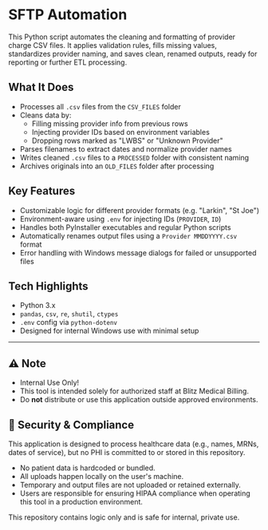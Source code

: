 # SFTP Automation

This Python script automates the cleaning and formatting of provider charge CSV files. It applies validation rules, fills missing values, standardizes provider naming, and saves clean, renamed outputs, ready for reporting or further ETL processing.

## What It Does

- Processes all `.csv` files from the `CSV_FILES` folder
- Cleans data by:
  - Filling missing provider info from previous rows
  - Injecting provider IDs based on environment variables
  - Dropping rows marked as "LWBS" or "Unknown Provider"
- Parses filenames to extract dates and normalize provider names
- Writes cleaned `.csv` files to a `PROCESSED` folder with consistent naming
- Archives originals into an `OLD_FILES` folder after processing

## Key Features

- Customizable logic for different provider formats (e.g. "Larkin", "St Joe")
- Environment-aware using `.env` for injecting IDs (`PROVIDER`, `ID`)
- Handles both PyInstaller executables and regular Python scripts
- Automatically renames output files using a `Provider MMDDYYYY.csv` format
- Error handling with Windows message dialogs for failed or unsupported files

## Tech Highlights

- Python 3.x
- `pandas`, `csv`, `re`, `shutil`, `ctypes`
- `.env` config via `python-dotenv`
- Designed for internal Windows use with minimal setup

---

## ⚠️ Note
- Internal Use Only!
- This tool is intended solely for authorized staff at Blitz Medical Billing. 
- Do **not** distribute or use this application outside approved environments.

## 🔐 Security & Compliance

This application is designed to process healthcare data (e.g., names, MRNs, dates of service), but no PHI is committed to or stored in this repository.

- No patient data is hardcoded or bundled.
- All uploads happen locally on the user's machine.
- Temporary and output files are not uploaded or retained externally.
- Users are responsible for ensuring HIPAA compliance when operating this tool in a production environment.

This repository contains logic only and is safe for internal, private use.